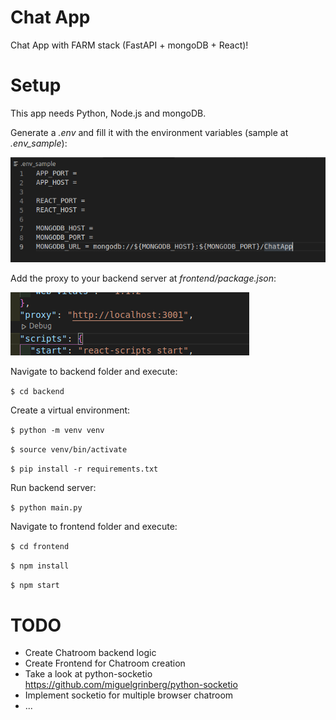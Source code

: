 # Chat App

Chat App with FARM stack (FastAPI + mongoDB + React)!

# Setup

This app needs Python, Node.js and mongoDB.

Generate a _.env_ and fill it with the environment variables (sample at _.env_sample_):

![environment-variables](./environment-variables.png)

Add the proxy to your backend server at _frontend/package.json_:

![proxy](./frontend-proxy.png)

Navigate to backend folder and execute:

`$ cd backend`

Create a virtual environment:

`$ python -m venv venv`

`$ source venv/bin/activate`

`$ pip install -r requirements.txt`

Run backend server:

`$ python main.py`

Navigate to frontend folder and execute:

`$ cd frontend`

`$ npm install`

`$ npm start`

# TODO

- Create Chatroom backend logic
- Create Frontend for Chatroom creation
- Take a look at python-socketio https://github.com/miguelgrinberg/python-socketio
- Implement socketio for multiple browser chatroom
- ...
